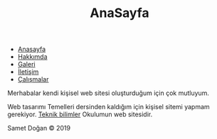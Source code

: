 <!DOCTYPE html>
<html lang="en">
<head>
    <meta charset="UTF-8">
    <meta name="viewport" content="width=device-width, initial-scale=1.0">
    <meta http-equiv="X-UA-Compatible" content="ie=edge">
    <title>Samet Doğan Kişisel Web Sayfası</title>
    <link rel="stylesheet" href="style.css">
</head>
<body>
    <div id="wrapper">
        <header><h1>AnaSayfa</h1></header>
        <nav>
    <ul>
        <li><a href="index.html">Anasayfa</a></li>
        <li><a href="hakkimda.html">Hakkımda</a></li>
        <li><a href="galeri.html">Galeri</a></li>
        <li><a href="iletisim.html">İletişim</a></li>
        <li><a href="calismalar.html">Çalışmalar</a></li>
    <ul>
    </nav>
    <div id="content">
    <p>Merhabalar kendi kişisel web sitesi oluşturduğum için çok mutluyum. </p>
    <p>Web tasarımı Temelleri dersinden kaldığım için kişisel sitemi yapmam gerekiyor.
            <a href="http://teknik.akdeniz.edu.tr" target="_blank">Teknik bilimler</a>
            Okulumun web sitesidir.
    </p>
    </div>
    <footer>Samet Doğan &copy; 2019</footer>
</div>
</body>
</html>
